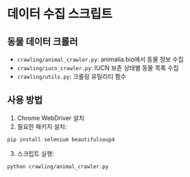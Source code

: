 # 데이터 수집 스크립트

## 동물 데이터 크롤러
- `crawling/animal_crawler.py`: animalia.bio에서 동물 정보 수집
- `crawling/iucn_crawler.py`: IUCN 보존 상태별 동물 목록 수집
- `crawling/utils.py`: 크롤링 유틸리티 함수

## 사용 방법
1. Chrome WebDriver 설치
2. 필요한 패키지 설치:
```bash
pip install selenium beautifulsoup4
```
3. 스크립트 실행:
```bash
python crawling/animal_crawler.py
```
